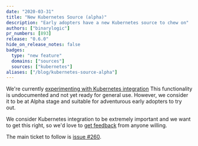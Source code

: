 ```yaml
---
date: "2020-03-31"
title: "New Kubernetes Source (alpha)"
description: "Early adopters have a new Kubernetes source to chew on"
authors: ["binarylogic"]
pr_numbers: [893]
release: "0.6.0"
hide_on_release_notes: false
badges:
  type: "new feature"
  domains: ["sources"]
  sources: ["kubernetes"]
aliases: ["/blog/kubernetes-source-alpha"]
---
```


We're currently [experimenting with Kubernetes integration](https://github.com/vectordotdev/vector/issues/260)
This functionality is undocumented and not yet ready for general use. However,
we consider it to be at Alpha stage and suitable for adventurous early adopters
to try out.

<!--more-->

We consider Kubernetes integration to be extremely important and we want to get
this right, so we'd love to [get feedback][urls.vector_chat] from anyone willing.

The main ticket to follow is [issue #260](https://github.com/vectordotdev/vector/issues/260).

[urls.vector_chat]: https://chat.vector.dev
